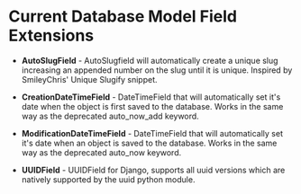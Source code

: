 # Current Database Model Field Extensions #

  * **AutoSlugField** - AutoSlugfield will automatically create a unique slug increasing an appended number on the slug until it is unique. Inspired by SmileyChris' Unique Slugify snippet.

  * **CreationDateTimeField** - DateTimeField that will automatically set it's date when the object is first saved to the database. Works in the same way as the deprecated auto\_now\_add keyword.

  * **ModificationDateTimeField** - DateTimeField that will automatically set it's date when an object is saved to the database. Works in the same way as the deprecated auto\_now keyword.

  * **UUIDField** - UUIDField for Django, supports all uuid versions which are natively supported by the uuid python module.